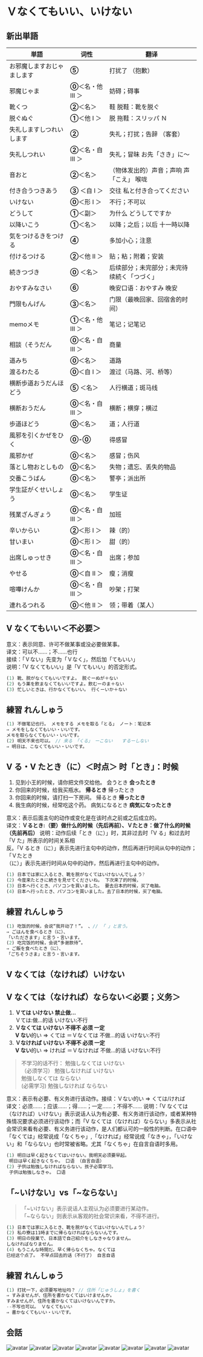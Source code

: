 # Ｖなくてもいい、いけない

## 新出単語

<vue-audio file="../audio/10-2-たんご.mp3" loop />

| 単語                                        | 词性               | 翻译                                                        |
| ------------------------------------------- | ------------------ | ----------------------------------------------------------- |
| お邪魔します<JpWord>おじゃまします</JpWord> | **⑤**              | 打扰了 （抱歉）                                             |
| 邪魔<JpWord>じゃま</JpWord>                 | **⓪**＜名・他 Ⅲ ＞ | 妨碍；碍事                                                  |
| 靴<JpWord>くつ</JpWord>                     | **②**＜名＞        | 鞋 脱鞋：靴を脱ぐ                                           |
| 脱ぐ<JpWord>ぬぐ</JpWord>                   | **①**＜他 Ⅰ ＞     | 脱 拖鞋：スリッパ Ｎ                                        |
| 失礼します<JpWord>しつれいします</JpWord>   | **②**              | 失礼；打扰；告辞 （客套）                                   |
| 失礼<JpWord>しつれい</JpWord>               | **②**＜名・自 Ⅲ ＞ | 失礼；冒昧 お先「さき」に～                                 |
| 音<JpWord>おと</JpWord>                     | **②**＜名＞        | （物体发出的）声音；声响 声「こえ」 喉咙                    |
| 付き合う<JpWord>つきあう</JpWord>           | **③** ＜自 Ⅰ ＞    | 交往 私と付き合ってください                                 |
| <JpWord>いけない</JpWord>                   | **⓪**＜形 Ⅰ ＞     | 不行；不可以                                                |
| <JpWord>どうして</JpWord>                   | **①**＜副＞        | 为什么 どうしてですか                                       |
| 以降<JpWord>いこう</JpWord>                 | **①**＜名＞        | 以降；之后；以后 十一時以降                                 |
| 気をつける<JpWord>きをつける</JpWord>       | **④**              | 多加小心；注意                                              |
| 付ける<JpWord>つける</JpWord>               | **②**＜他 Ⅱ ＞     | 贴；粘；附着；安装                                          |
| 続き<JpWord>つづき</JpWord>                 | **⓪** ＜名＞       | 后续部分；未完部分；未完待续続く<JpWord>「つづく」</JpWord> |
| <JpWord>おやすみなさい</JpWord> | **⑥**              | 晚安口语：おやすみ 晚安                                     |
| 門限<JpWord>もんげん</JpWord>               | **③**＜名＞        | 门限（最晚回家、回宿舍的时间）                              |
| memo<JpWord>メモ</JpWord>                   | **①**＜名・他 Ⅲ ＞ | 笔记；记笔记                                                |
| 相談（<JpWord>そうだん</JpWord>             | **⓪**＜名・自 Ⅲ ＞ | 商量                                                        |
| 道<JpWord>みち</JpWord>                     | **⓪**＜名＞        | 道路                                                        |
| 渡る<JpWord>わたる</JpWord>                 | **⓪**＜自 Ⅰ ＞     | 渡过（马路、河、桥等）                                      |
| 横断歩道<JpWord>おうだんほどう</JpWord>     | **⑤** ＜名＞       | 人行横道；斑马线                                            |
| 横断<JpWord>おうだん</JpWord>               | **⓪**＜名・自 Ⅲ ＞ | 横断；横穿；横过                                            |
| 歩道<JpWord>ほどう</JpWord>                 | **⓪**＜名＞        | 道；人行道                                                  |
| 風邪を引く<JpWord>かぜをひく</JpWord>       | **⓪-⓪**            | 得感冒                                                      |
| 風邪<JpWord>かぜ</JpWord>                   | **⓪**＜名＞        | 感冒；伤风                                                  |
| 落とし物<JpWord>おとしもの</JpWord>         | **⓪**＜名＞        | 失物；遗忘、丢失的物品                                      |
| 交番<JpWord>こうばん</JpWord>               | **⓪**＜名＞        | 警亭；派出所                                                |
| 学生証<JpWord>がくせいしょう</JpWord>       | **⓪**＜名＞        | 学生证                                                      |
| 残業<JpWord>ざんぎょう</JpWord>             | **⓪**＜名・自 Ⅲ ＞ | 加班                                                        |
| 辛い<JpWord>からい</JpWord>                 | **②**＜形 Ⅰ ＞     | 辣（的）                                                    |
| 甘い<JpWord>まい</JpWord>                   | **⓪**＜形 Ⅰ ＞     | 甜（的）                                                    |
| 出席<JpWord>しゅっせき</JpWord>             | **⓪**＜名・自 Ⅲ ＞ | 出席；参加                                                  |
| <JpWord>やせる</JpWord>                     | **⓪**＜自 Ⅱ ＞     | 瘦；消瘦                                                    |
| 喧嘩<JpWord>けんか</JpWord>                 | **⓪**＜名・自 Ⅲ ＞ | 吵架；打架                                                  |
| 連れる<JpWord>つれる</JpWord>               | **⓪**＜他 Ⅱ ＞     | 领；带着（某人）                                            |

## V なくてもいい＜不必要＞

意义：表示同意、许可不做某事或没必要做某事。  
译文：可以不......；不......也行  
接续：「Ｖない」先变为「Ｖなく」，然后加「てもいい」  
说明：「Ⅴ なくてもいい」是「Ⅴ てもいい」的否定形式。

```ts
(1) 靴、脱がなくてもいいですよ。 脱ぐーぬが＋ない
(2) もう薬を飲まなくてもいいですよ。飲むーのま＋ない
(3) 忙しいときは、行かなくてもいい。 行くーいか＋ない

```

## 練習 れんしゅう

```ts
(1) 不做笔记也行。 メモをする メモを取る「とる」 ノート：笔记本
⇒ メモをしなくてもいい・いいです。
メモを取らなくてもいい・いいです。
(2) 明天不来也可以。　// 来る　「くる」　ーこない　　するーしない
⇒ 明日は、こなくてもいい・いいです。
```

## V る・V たとき（に）＜时点＞ 时「とき」：时候

1. 见到小王的时候，请你把文件交给他。
   会うとき **会ったとき**
2. 你回来的时候，给我买瓶水。
   **帰るとき** 帰ったとき
3. 你回来的时候，请打扫一下房间。
   帰るとき **帰ったとき**
4. 我生病的时候，经常吃这个药。
   病気になるとき **病気になったとき**

意义：表示后面主句的动作或变化是在该时点之前或之后成立的。  
译文：**Ｖるとき:（要）做什么的时候（先后再前）、Ｖたとき：做了什么的时候（先前再后）**
说明：动作后续「とき（に）」时，其非过去时「Ⅴ る」和过去时「V た」所表示的时间关系相  
反。「V るとき（に）」表示先进行主句中的动作，然后再进行时间从句中的动作；「Ｖたとき  
（に）」表示先进行时间从句中的动作，然后再进行主句中的动作。

```ts
(1) 日本では家に入るとき、靴を脱がなくてはいけないんでしょう?
(2) 今度来たときに続きを見せてくださいね。 下次来了的时候，
(3) 日本ヘ行くとき、パソコンを買いました。 要去日本的时候，买了电脑。
(4) 日本ヘ行ったとき、パソコンを買いました。去了日本的时候，买了电脑。

```

## 練習 れんしゅう

```ts
(1) 吃饭的时候，会说“我开动了！”。 、// 「 」と言う。
⇒ ごはんを食べるとき（に）、
「いただきます」と言う・言います。　
(2) 吃完饭的时候，会说“多谢款待”。
⇒ ご飯を食べたとき（に）、
「ごちそうさま」と言う・言います。　

```

## V なくては（なければ）いけない

## V なくては（なければ）ならない＜必要；义务＞

1. **Ｖては いけない 禁止做…**  
   Ｖては:做…的话 いけない:不行
2. **Ｖなくては いけない 不得不 必须 一定**  
   **V ない**的い ⇒ くては ＝Ｖなくては 不做…的话 いけない:不行
3. **Ｖなければ いけない 不得不 必须 一定**  
   **V ない**的い ⇒ ければ ＝Ｖなければ 不做…的话 いけない:不行

> 不学习的话不行： 勉強しなくては いけない  
> （必须学习） 勉強しなければ いけない  
> 勉強しなくては ならない  
> (必需学习) 勉強しなければ ならない

意义：表示有必要、有义务进行该动作。接续：Ｖない的い ⇒ くては/ければ  
译文：必须......；应该......；得......；一定......；不得不...... 说明：「V なくては（なければ）いけない」表示说话人认为有必要、有义务进行该动作，或者某种特殊情况要求必须进行该动作；而「V なくては（なければ）ならない」多表示从社会常识来看有必要、有义务进行该动作，是人们都认可的一般性的判断。在口语中「なくては」经常说成「なくちゃ」,「なければ」经常说成「なきゃ」，「いけない」和「ならない」也时常被省略。尤其「なくちゃ」在自言自语时多用。

```ts
(1) 明日は早く起きなくてはいけない。我明天必须要早起。
 明日は早く起きなくちゃ。 口语 （自言自语）
(2) 子供は勉強しなければならない。孩子必需学习。
 子供は勉強しなきゃ。 口语
```

## 「~いけない」vs「~ならない」

> 「~いけない」表示说话人主观认为必须要进行某动作。  
> 「~ならない」则表示从客观的社会常识来看，不得不进行。

```ts
(1) 日本では家に入るとき、靴を脱がなくてはいけないんでしょう?
(2) 私の寮は11時までに帰らなければならないんです。
(3) 明日の授業で、日本語で自己紹介をしなきゃなりません。
しなければなりません。
(4) もうこんな時間だ。早く帰らなくちゃ。なくては
已经这个点了。 不早点回去的话（不行了） 自言自语
```

## 練習 れんしゅう

```ts
(1) 打扰一下，必须要写地址吗？ // 住所「じゅうしょ」を書く
⇒ すみませんが、住所を書かなくてはいけませんか。
すみませんが、住所を書かなくてはいけないんですか。
--不写也可以。 Ｖなくてもいい
⇒ 書かなくてもいい・いいです。

```

## 会話

<vue-audio file="../audio/10-2-かいわ.mp3" loop=true></vue-audio>
![avatar](../images/10-2-かいわ-1.png)
![avatar](../images/10-2-かいわ-2.png)
![avatar](../images/10-2-かいわ-3.png)
![avatar](../images/10-2-かいわ-4.png)
![avatar](../images/10-2-かいわ-5.png)
![avatar](../images/10-2-かいわ-6.png)
![avatar](../images/10-2-かいわ-7.png)
![avatar](../images/10-2-かいわ-8.png)
